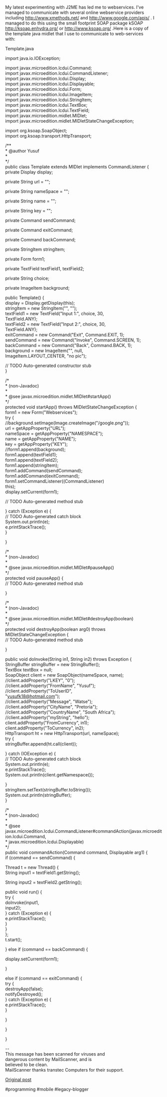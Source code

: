 <!--
date: '2004-10-14'
published: true
slug: 2004-10-webservices-on-j2me-mobile-device_14
time_to_read: 5
title: Webservices on a J2ME mobile device
-->

My latest experimenting with J2ME has led me to webservices. I've  
managed to communicate with several online webservice providers  
including http://www.xmethods.net/ and http://www.google.com/apis/ . I  
managed to do this using the small footprint SOAP package kSOAP  
http://ksoap.enhydra.org/ or http://www.ksoap.org/ .Here is a copy of  
the template java midlet that I use to communicate to web-services  
with:  
  
Template.java  
  
import java.io.IOException;  
  
import javax.microedition.lcdui.Command;  
import javax.microedition.lcdui.CommandListener;  
import javax.microedition.lcdui.Display;  
import javax.microedition.lcdui.Displayable;  
import javax.microedition.lcdui.Form;  
import javax.microedition.lcdui.ImageItem;  
import javax.microedition.lcdui.StringItem;  
import javax.microedition.lcdui.TextBox;  
import javax.microedition.lcdui.TextField;  
import javax.microedition.midlet.MIDlet;  
import javax.microedition.midlet.MIDletStateChangeException;  
  
import org.ksoap.SoapObject;  
import org.ksoap.transport.HttpTransport;  
  
/\*\*  
 \* @author Yusuf  
 \*   
 \*/  
public class Template extends MIDlet implements CommandListener {  
 private Display display;  
  
 private String url = "";  
  
 private String nameSpace = "";  
  
 private String name = "";  
  
 private String key = "";  
  
 private Command sendCommand;  
  
 private Command exitCommand;  
  
 private Command backCommand;  
  
 private StringItem stringItem;  
  
 private Form form1;  
  
 private TextField textField1, textField2;  
  
 private String choice;  
  
 private ImageItem background;  
  
 public Template() {  
 display = Display.getDisplay(this);  
 stringItem = new StringItem("", "");  
 textField1 = new TextField("Input 1:", choice, 30,  
TextField.ANY);  
 textField2 = new TextField("Input 2:", choice, 30,  
TextField.ANY);  
 exitCommand = new Command("Exit", Command.EXIT, 1);  
 sendCommand = new Command("Invoke", Command.SCREEN, 1);  
 backCommand = new Command("Back", Command.BACK, 1);  
 background = new ImageItem("", null,  
ImageItem.LAYOUT\_CENTER, "no pic");  
  
 // TODO Auto-generated constructor stub  
 }  
  
 /\*  
 \* (non-Javadoc)  
 \*   
 \* @see javax.microedition.midlet.MIDlet#startApp()  
 \*/  
 protected void startApp() throws MIDletStateChangeException {  
 form1 = new Form("Webservices");  
 try {  
 //background.setImage(Image.createImage("/google.png"));  
 url = getAppProperty("URL");  
 nameSpace = getAppProperty("NAMESPACE");  
 name = getAppProperty("NAME");  
 key = getAppProperty("KEY");  
 //form1.append(background);  
 form1.append(textField1);  
 form1.append(textField2);  
 form1.append(stringItem);  
 form1.addCommand(sendCommand);  
 form1.addCommand(exitCommand);  
 form1.setCommandListener((CommandListener)  
this);  
 display.setCurrent(form1);  
  
 // TODO Auto-generated method stub  
  
 } catch (Exception e) {  
 // TODO Auto-generated catch block  
 System.out.println(e);  
 e.printStackTrace();  
 }  
  
 }  
  
 /\*  
 \* (non-Javadoc)  
 \*   
 \* @see javax.microedition.midlet.MIDlet#pauseApp()  
 \*/  
 protected void pauseApp() {  
 // TODO Auto-generated method stub  
  
 }  
  
 /\*  
 \* (non-Javadoc)  
 \*   
 \* @see javax.microedition.midlet.MIDlet#destroyApp(boolean)  
 \*/  
 protected void destroyApp(boolean arg0) throws  
MIDletStateChangeException {  
 // TODO Auto-generated method stub  
  
 }  
  
 public void doInvoke(String in1, String in2) throws Exception {  
 StringBuffer stringBuffer = new StringBuffer();  
 TextBox textBox = null;  
 SoapObject client = new SoapObject(nameSpace, name);  
 //client.addProperty("LKEY", "0");  
 //client.addProperty("FromName", "Yusuf");  
 //client.addProperty("ToUserID",  
"yusufk18@hotmail.com");  
 //client.addProperty("Message", "Watse");  
 //client.addProperty("CityName", "Pretoria");  
 //client.addProperty("CountryName", "South Africa");  
 //client.addProperty("myString", "hello");  
 client.addProperty("FromCurrency", in1);  
 client.addProperty("ToCurrency", in2);  
 HttpTransport ht = new HttpTransport(url, nameSpace);  
 try {  
 stringBuffer.append(ht.call(client));  
  
 } catch (IOException e) {  
 // TODO Auto-generated catch block  
 System.out.println(e);  
 e.printStackTrace();  
 System.out.println(client.getNamespace());  
  
 }  
 stringItem.setText(stringBuffer.toString());  
 System.out.println(stringBuffer);  
 }  
  
 /\*  
 \* (non-Javadoc)  
 \*   
 \* @see  
javax.microedition.lcdui.CommandListener#commandAction(javax.microedition.lcdui.Command,  
 \* javax.microedition.lcdui.Displayable)  
 \*/  
 public void commandAction(Command command, Displayable arg1) {  
 if (command == sendCommand) {  
  
 Thread t = new Thread() {  
 String input1 = textField1.getString();  
  
 String input2 = textField2.getString();  
  
 public void run() {  
 try {  
 doInvoke(input1,  
input2);  
 } catch (Exception e) {  
 e.printStackTrace();  
 }  
 }  
 };  
 t.start();  
  
 } else if (command == backCommand) {  
  
 display.setCurrent(form1);  
  
 }  
  
 else if (command == exitCommand) {  
 try {  
 destroyApp(false);  
 notifyDestroyed();  
 } catch (Exception e) {  
 e.printStackTrace();  
 }  
  
 }  
  
 }  
  
}  
  
  
  
--   
This message has been scanned for viruses and  
dangerous content by MailScanner, and is  
believed to be clean.  
MailScanner thanks transtec Computers for their support.

[Original post](https://ysfk.blogspot.com/2004/10/webservices-on-j2me-mobile-device_14.html)

#programming #mobile #legacy-blogger 